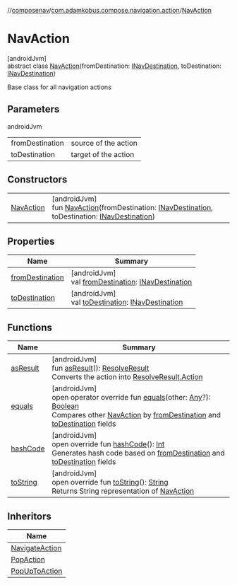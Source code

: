 //[composenav](../../../index.md)/[com.adamkobus.compose.navigation.action](../index.md)/[NavAction](index.md)

# NavAction

[androidJvm]\
abstract class [NavAction](index.md)(fromDestination: [INavDestination](../../com.adamkobus.compose.navigation.destination/-i-nav-destination/index.md), toDestination: [INavDestination](../../com.adamkobus.compose.navigation.destination/-i-nav-destination/index.md))

Base class for all navigation actions

## Parameters

androidJvm

| | |
|---|---|
| fromDestination | source of the action |
| toDestination | target of the action |

## Constructors

| | |
|---|---|
| [NavAction](-nav-action.md) | [androidJvm]<br>fun [NavAction](-nav-action.md)(fromDestination: [INavDestination](../../com.adamkobus.compose.navigation.destination/-i-nav-destination/index.md), toDestination: [INavDestination](../../com.adamkobus.compose.navigation.destination/-i-nav-destination/index.md)) |

## Properties

| Name | Summary |
|---|---|
| [fromDestination](from-destination.md) | [androidJvm]<br>val [fromDestination](from-destination.md): [INavDestination](../../com.adamkobus.compose.navigation.destination/-i-nav-destination/index.md) |
| [toDestination](to-destination.md) | [androidJvm]<br>val [toDestination](to-destination.md): [INavDestination](../../com.adamkobus.compose.navigation.destination/-i-nav-destination/index.md) |

## Functions

| Name | Summary |
|---|---|
| [asResult](as-result.md) | [androidJvm]<br>fun [asResult](as-result.md)(): [ResolveResult](../../com.adamkobus.compose.navigation.intent/-resolve-result/index.md)<br>Converts the action into [ResolveResult.Action](../../com.adamkobus.compose.navigation.intent/-resolve-result/-action/index.md) |
| [equals](equals.md) | [androidJvm]<br>open operator override fun [equals](equals.md)(other: [Any](https://kotlinlang.org/api/latest/jvm/stdlib/kotlin/-any/index.html)?): [Boolean](https://kotlinlang.org/api/latest/jvm/stdlib/kotlin/-boolean/index.html)<br>Compares other [NavAction](index.md) by [fromDestination](from-destination.md) and [toDestination](to-destination.md) fields |
| [hashCode](hash-code.md) | [androidJvm]<br>open override fun [hashCode](hash-code.md)(): [Int](https://kotlinlang.org/api/latest/jvm/stdlib/kotlin/-int/index.html)<br>Generates hash code based on [fromDestination](from-destination.md) and [toDestination](to-destination.md) fields |
| [toString](to-string.md) | [androidJvm]<br>open override fun [toString](to-string.md)(): [String](https://kotlinlang.org/api/latest/jvm/stdlib/kotlin/-string/index.html)<br>Returns String representation of [NavAction](index.md) |

## Inheritors

| Name |
|---|
| [NavigateAction](../-navigate-action/index.md) |
| [PopAction](../-pop-action/index.md) |
| [PopUpToAction](../-pop-up-to-action/index.md) |
